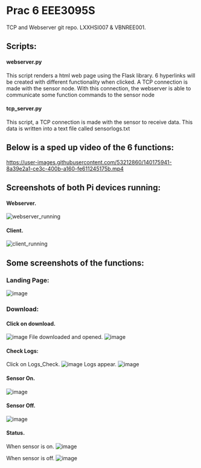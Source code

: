 # Prac 6 EEE3095S
TCP and Webserver git repo.
LXXHSI007 & VBNREE001.

## Scripts: ##
#### webserver.py ####
This script renders a html web page using the Flask library.
6 hyperlinks will be created with different functionality when clicked.
A TCP connection is made with the sensor node. With this connection, the webserver is able to communicate some function commands to the sensor node

#### tcp_server.py ####
This script, a TCP connection is made with the sensor to receive data.
This data is written into a text file called sensorlogs.txt

## Below is a sped up video of the 6 functions: ##

https://user-images.githubusercontent.com/53212860/140175941-8a39e2a1-ce3c-400b-a160-fe611245175b.mp4

## Screenshots of both Pi devices running: ##
#### Webserver. ####
![webserver_running](https://user-images.githubusercontent.com/53212860/140295539-ec29ec90-f832-4c65-bdda-873f500e6fdb.png)

#### Client. ####
![client_running](https://user-images.githubusercontent.com/53212860/140295550-53253446-6544-4c28-a949-ffcf299db6b6.png)


## Some screenshots of the functions: ##
### Landing Page: ###
![image](https://user-images.githubusercontent.com/53212860/140415268-1d430eb9-a951-4eba-b4d7-e070609047ed.png)

### Download: ###
#### Click on download. ####
![image](https://user-images.githubusercontent.com/53212860/140176566-ff0551ed-cfa9-490e-b88a-2831b7cfc7e7.png)
File downloaded and opened.
![image](https://user-images.githubusercontent.com/53212860/140176688-a7fdd3d8-1e3f-4d2f-865f-8e2b7d81bd8b.png)

#### Check Logs: ####
Click on Logs_Check.
![image](https://user-images.githubusercontent.com/53212860/140177000-6c32ad18-6fac-4ec2-8d01-66cbeeec94a7.png)
Logs appear.
![image](https://user-images.githubusercontent.com/53212860/140177108-8a27fce1-1376-415b-a804-b77ce17ed5fd.png)

#### Sensor On. ####
![image](https://user-images.githubusercontent.com/53212860/140177785-249a135d-a679-472f-aa9f-c7506094cf06.png)

#### Sensor Off. ####
![image](https://user-images.githubusercontent.com/53212860/140177255-b16a733e-5704-4575-8602-c3e0f5a1b13e.png)

#### Status. ####
When sensor is on.
![image](https://user-images.githubusercontent.com/53212860/140177968-4881cab2-1d0d-4e96-909a-023d3365d0ff.png)

When sensor is off.
![image](https://user-images.githubusercontent.com/53212860/140177521-8ab7e62f-0ca0-4c05-9ab5-69db1bf59d45.png)


